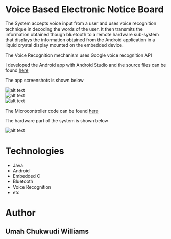 # Voice Based Electronic Notice Board

The System accepts voice input from a user and uses voice recognition technique in decoding the words of the user.
It then transmits the information obtained though bluetooth to a remote hardware sub-system that displays the information obtained from the Android application in a liquid crystal display mounted on the embedded device.

The Voice Recognition mechanism uses Google voice recognition API


I developed the Android app with Android Studio and the source files can be found [here](https://github.com/Turnyur/voice-board/tree/master/VoiceBoard)  

The app screenshots is shown below  

![alt text](https://github.com/Turnyur/voice-board/blob/master/Screenshot_20171016-182115.png)  
![alt text](https://github.com/Turnyur/voice-board/blob/master/Screenshot_20171016-182322.png)  
![alt text](https://github.com/Turnyur/voice-board/blob/master/Screenshot_20171016-182347.png)  


The Microcontroller code can be found [here](https://github.com/Turnyur/voice-board/tree/master/arduino) 


The hardware part of the system is shown below  

![alt text](https://github.com/Turnyur/voice-board/blob/master/3ba9dfb9-c91c-4b38-a8ce-58cdc92ff84f.jpg)  

# Technologies

* Java
* Android
* Embedded C
* Bluetooth
* Voice Recognition
* etc


# Author 

## Umah Chukwudi Williams
